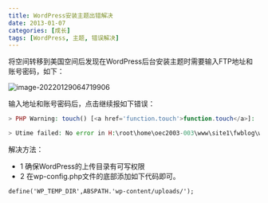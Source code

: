 ```yaml
---
title: WordPress安装主题出错解决
date: 2013-01-07
categories: [成长]
tags: [WordPress, 主题, 错误解决]
---
```


将空间转移到美国空间后发现在WordPress后台安装主题时需要输入FTP地址和账号密码，如下：

![image-20220129064719906](https://cdn.jsdelivr.net/gh/oec2003/hblog-images/img/202201290647006.png)

输入地址和账号密码后，点击继续报如下错误：

```php
> PHP Warning: touch() [<a href='function.touch'>function.touch</a>]:

> Utime failed: No error in H:\root\home\oec2003-003\www\site1\fwblog\wp-admin\includes\file.php on line 179
```

解决方法：

* 1 确保WordPress的上传目录有可写权限
* 2 在wp-config.php文件的底部添加如下代码即可。

```
define('WP_TEMP_DIR',ABSPATH.'wp-content/uploads/');
```

